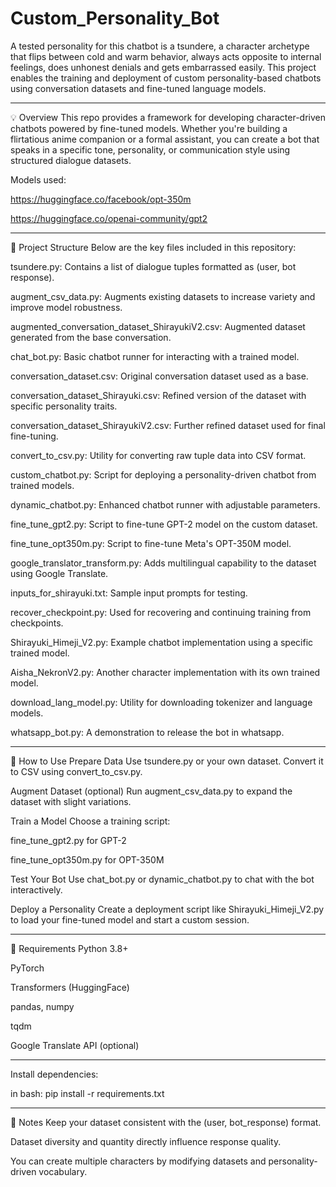# Custom_Personality_Bot
A tested personality for this chatbot is a tsundere, a character archetype that flips between cold and warm behavior, always acts opposite to internal feelings, does unhonest denials and gets embarrassed easily. This project enables the training and deployment of custom personality-based chatbots using conversation datasets and fine-tuned language models.


____________________________________________________________________________________________________________________________________________________________________________________________________________________



💡 Overview
This repo provides a framework for developing character-driven chatbots powered by fine-tuned models. Whether you're building a flirtatious anime companion or a formal assistant, you can create a bot that speaks in a specific tone, personality, or communication style using structured dialogue datasets.

Models used:
>>>>>
https://huggingface.co/facebook/opt-350m
>>>>>
https://huggingface.co/openai-community/gpt2

____________________________________________________________________________________________________________________________________________________________________________________________________________________






📁 Project Structure
Below are the key files included in this repository:

tsundere.py: Contains a list of dialogue tuples formatted as (user, bot response).

augment_csv_data.py: Augments existing datasets to increase variety and improve model robustness.

augmented_conversation_dataset_ShirayukiV2.csv: Augmented dataset generated from the base conversation.

chat_bot.py: Basic chatbot runner for interacting with a trained model.

conversation_dataset.csv: Original conversation dataset used as a base.

conversation_dataset_Shirayuki.csv: Refined version of the dataset with specific personality traits.

conversation_dataset_ShirayukiV2.csv: Further refined dataset used for final fine-tuning.

convert_to_csv.py: Utility for converting raw tuple data into CSV format.

custom_chatbot.py: Script for deploying a personality-driven chatbot from trained models.

dynamic_chatbot.py: Enhanced chatbot runner with adjustable parameters.

fine_tune_gpt2.py: Script to fine-tune GPT-2 model on the custom dataset.

fine_tune_opt350m.py: Script to fine-tune Meta's OPT-350M model.

google_translator_transform.py: Adds multilingual capability to the dataset using Google Translate.

inputs_for_shirayuki.txt: Sample input prompts for testing.

recover_checkpoint.py: Used for recovering and continuing training from checkpoints.

Shirayuki_Himeji_V2.py: Example chatbot implementation using a specific trained model.

Aisha_NekronV2.py: Another character implementation with its own trained model.

download_lang_model.py: Utility for downloading tokenizer and language models.

whatsapp_bot.py: A demonstration to release the bot in whatsapp.



____________________________________________________________________________________________________________________________________________________________________________________________________________________




🚀 How to Use
Prepare Data
Use tsundere.py or your own dataset. Convert it to CSV using convert_to_csv.py.

Augment Dataset (optional)
Run augment_csv_data.py to expand the dataset with slight variations.

Train a Model
Choose a training script:

fine_tune_gpt2.py for GPT-2

fine_tune_opt350m.py for OPT-350M

Test Your Bot
Use chat_bot.py or dynamic_chatbot.py to chat with the bot interactively.

Deploy a Personality
Create a deployment script like Shirayuki_Himeji_V2.py to load your fine-tuned model and start a custom session.




____________________________________________________________________________________________________________________________________________________________________________________________________________________





🔧 Requirements
Python 3.8+

PyTorch

Transformers (HuggingFace)

pandas, numpy

tqdm

Google Translate API (optional)




____________________________________________________________________________________________________________________________________________________________________________________________________________________




Install dependencies:

in bash:
pip install -r requirements.txt

____________________________________________________________________________________________________________________________________________________________________________________________________________________



📌 Notes
Keep your dataset consistent with the (user, bot_response) format.

Dataset diversity and quantity directly influence response quality.

You can create multiple characters by modifying datasets and personality-driven vocabulary.
